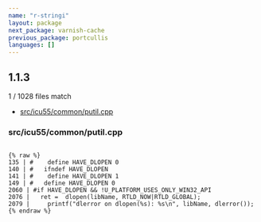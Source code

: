 ```yaml
---
name: "r-stringi"
layout: package
next_package: varnish-cache
previous_package: portcullis
languages: []
---
```

## 1.1.3
1 / 1028 files match

 - [src/icu55/common/putil.cpp](#srcicu55commonputilcpp)

### src/icu55/common/putil.cpp

```

{% raw %}
135 | #    define HAVE_DLOPEN 0
140 | #   ifndef HAVE_DLOPEN
141 | #    define HAVE_DLOPEN 1
149 | #   define HAVE_DLOPEN 0
2060 | #if HAVE_DLOPEN && !U_PLATFORM_USES_ONLY_WIN32_API
2076 |   ret =  dlopen(libName, RTLD_NOW|RTLD_GLOBAL);
2079 |     printf("dlerror on dlopen(%s): %s\n", libName, dlerror());
{% endraw %}

```